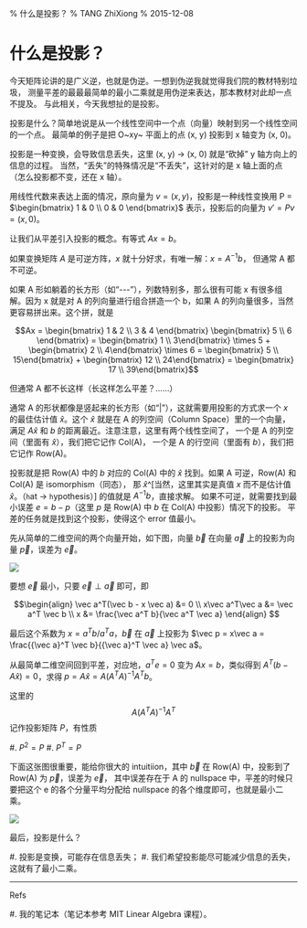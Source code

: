 % 什么是投影？
% TANG ZhiXiong
% 2015-12-08

什么是投影？
===========

<!--
:%s/\s\+$//
-->

今天矩阵论讲的是广义逆，也就是伪逆。一想到伪逆我就觉得我们院的教材特别垃圾，
测量平差的最最最简单的最小二乘就是用伪逆来表达，那本教材对此却一点不提及。
与此相关，今天我想扯的是投影。

投影是什么？简单地说是从一个线性空间中一个点（向量）映射到另一个线性空间的一个点。
最简单的例子是把 O~xy~ 平面上的点 (x, y) 投影到 x 轴变为 (x, 0)。

投影是一种变换，会导致信息丢失，这里 (x, y) &rarr; (x, 0) 就是“砍掉” y 轴方向上的信息的过程。
当然，“丢失”的特殊情况是“不丢失”，这针对的是 x 轴上面的点（怎么投影都不变，还在 x 轴）。

用线性代数来表达上面的情况，原向量为 $v = (x, y)$，投影是一种线性变换用 P = $\begin{bmatrix} 1 & 0 \\ 0 & 0 \end{bmatrix}$
表示，投影后的向量为 $v' = P v = (x, 0)$。

让我们从平差引入投影的概念。有等式 $A x = b$。

如果变换矩阵 $A$ 是可逆方阵，$x$ 就十分好求，有唯一解：$x = A^{-1} b$，
但通常 A 都不可逆。

如果 A 形如躺着的长方形（如“---”），列数特别多，那么很有可能 x 有很多组解。因为 x 就是对 A 的列向量进行组合拼造一个 b，如果
A 的列向量很多，当然更容易拼出来。这个拼，就是

$$Ax = 
\begin{bmatrix}  1 & 2 \\ 3 & 4 \end{bmatrix}
\begin{bmatrix} 5 \\ 6 \end{bmatrix} = 
\begin{bmatrix} 1 \\ 3\end{bmatrix} \times 5 +
\begin{bmatrix} 2 \\ 4\end{bmatrix} \times 6 =
\begin{bmatrix} 5 \\ 15\end{bmatrix} +
\begin{bmatrix} 12 \\ 24\end{bmatrix} =
\begin{bmatrix} 17 \\ 39\end{bmatrix}$$

但通常 A 都不长这样（长这样怎么平差？……）

通常 A 的形状都像是竖起来的长方形（如“|”），这就需要用投影的方式求一个 $x$ 的最佳估计值 $\hat x$。这个 $\hat x$ 就是在
A 的列空间（Column Space）里的一个向量，满足 $A\hat x$ 和 $b$ 的距离最近。注意注意，这里有两个线性空间了，
一个是 A 的列空间（里面有 $\hat x$），我们把它记作 Col(A)，
一个是 A 的行空间（里面有 $b$），我们把它记作 Row(A)。

投影就是把 Row(A) 中的 $b$ 对应的 Col(A) 中的 $\hat x$ 找到。如果 A 可逆，Row(A) 和 Col(A) 是 isomorphism（同态），
那 $\hat x$^[当然，这里其实是真值 $x$ 而不是估计值 $\hat x$。（`h`at &rarr; `h`ypothesis）] 的值就是 $A^{-1}b$，直接求解。
如果不可逆，就需要找到最小误差 $e = b - p$（这里 $p$ 是 Row(A) 中 $b$ 在 Col(A) 中投影）情况下的投影。
平差的任务就是找到这个投影，使得这个 error 值最小。

先从简单的二维空间的两个向量开始，如下图，向量 $\vec b$ 在向量 $\vec a$ 上的投影为向量 $\vec p$，误差为 $\vec e$。

![](http://gnat.qiniudn.com/pics/projection.png)

要想 $\vec e$ 最小，只要 $\vec e \perp \vec a$ 即可，即

$$\begin{align}
\vec a^T(\vec b - x \vec a) &= 0 \\
x\vec a^T\vec a &= \vec a^T \vec b \\
x &= \frac{\vec a^T b}{\vec a^T \vec a}
\end{align}
$$

最后这个系数为 $x = a^Tb / a^Ta$，$\vec b$ 在 $\vec a$ 上投影为 $\vec p = x\vec a = \frac{{\vec a}^T \vec b}{{\vec a}^T \vec a} \vec a$。

从最简单二维空间回到平差，对应地，$a^T e = 0$ 变为 $Ax = b$，类似得到 $A^T(b - A \hat x) = 0$，求得 $p = A \hat x = A(A^TA)^{-1}A^T b$。

这里的 $$A(A^TA)^{-1}A^T$$ 记作投影矩阵 $P$，有性质

#. $P^2 = P$
#. $P^T = P$

下面这张图很重要，能给你很大的 intuitiion，其中 $\vec b$ 在 Row(A) 中，投影到了 Row(A) 为 $\vec p$，误差为 $\vec e$，
其中误差存在于 A 的 nullspace 中，平差的时候只要把这个 e 的各个分量平均分配给 nullspace 的各个维度即可，也就是最小二乘。

![](http://gnat.qiniudn.com/pics/projection2.png)

最后，投影是什么？

#. 投影是变换，可能存在信息丢失；
#. 我们希望投影能尽可能减少信息的丢失，这就有了最小二乘。

---

Refs

#. 我的笔记本（笔记本参考 MIT Linear Algebra 课程）。
